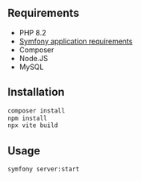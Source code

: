 ## Requirements

* PHP 8.2
* [Symfony application requirements](https://symfony.com/doc/current/setup.html#technical-requirements)
* Composer
* Node.JS
* MySQL

## Installation

```bash
composer install
npm install
npx vite build
```

## Usage

```bash
symfony server:start
```
